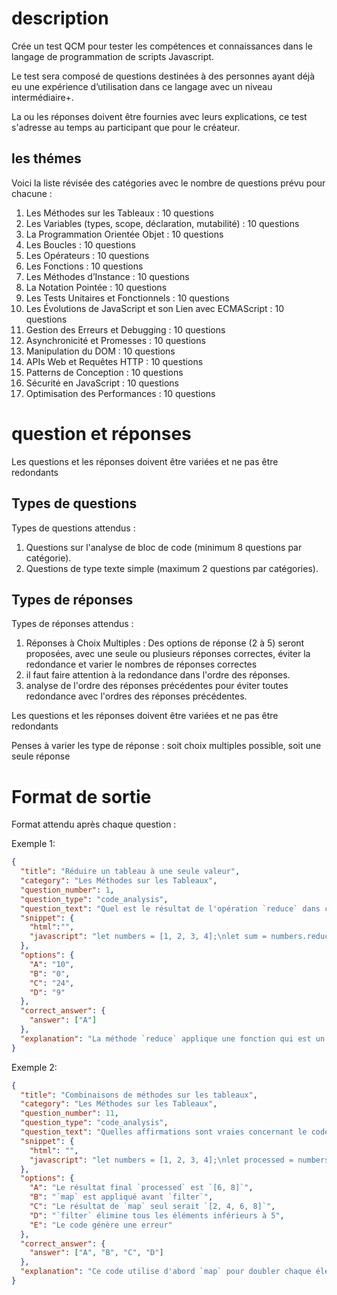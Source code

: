 # description

Crée un test QCM pour tester les compétences et connaissances dans le langage de programmation de scripts Javascript. 

Le test sera composé de questions destinées à des personnes ayant déjà eu une expérience d’utilisation dans ce langage avec un niveau intermédiaire+. 

La ou les réponses doivent être fournies avec leurs explications, ce test s'adresse au temps au participant que pour le créateur.


## les thémes
Voici la liste révisée des catégories avec le nombre de questions prévu pour chacune :
1.	Les Méthodes sur les Tableaux : 10 questions
2.	Les Variables (types, scope, déclaration, mutabilité) : 10 questions
3.	La Programmation Orientée Objet : 10 questions
4.	Les Boucles : 10 questions
5.	Les Opérateurs : 10 questions
6.	Les Fonctions : 10 questions
7.	Les Méthodes d’Instance : 10 questions
8.	La Notation Pointée : 10 questions
9.	Les Tests Unitaires et Fonctionnels : 10 questions
10.	Les Évolutions de JavaScript et son Lien avec ECMAScript : 10 questions
11.	Gestion des Erreurs et Debugging : 10 questions
12.	Asynchronicité et Promesses : 10 questions
13.	Manipulation du DOM : 10 questions
14.	APIs Web et Requêtes HTTP : 10 questions
15.	Patterns de Conception : 10 questions
16.	Sécurité en JavaScript : 10 questions
17.	Optimisation des Performances : 10 questions

# question et réponses

Les questions et les réponses doivent être variées et ne pas être redondants

## Types de questions
Types de questions attendus :

1. Questions sur l'analyse de bloc de code (minimum 8 questions par catégorie).
2. Questions de type texte simple (maximum 2 questions par catégories).

## Types de réponses
Types de réponses attendus :

1. Réponses à Choix Multiples : Des options de réponse (2 à 5) seront proposées, avec une seule ou plusieurs réponses correctes, éviter la redondance et varier le nombres de réponses correctes
2. il faut faire attention à la redondance dans l'ordre des réponses.
3. analyse de l'ordre des réponses précédentes pour éviter toutes redondance avec l'ordres des réponses précédentes.

Les questions et les réponses doivent être variées et ne pas être redondants

Penses à varier les type de réponse : soit choix multiples possible, soit une seule réponse

# Format de sortie
Format attendu après chaque question :

Exemple 1:
```json
{
  "title": "Réduire un tableau à une seule valeur",
  "category": "Les Méthodes sur les Tableaux",
  "question_number": 1,
  "question_type": "code_analysis",
  "question_text": "Quel est le résultat de l'opération `reduce` dans ce code ?",
  "snippet": {
    "html":"",
    "javascript": "let numbers = [1, 2, 3, 4];\nlet sum = numbers.reduce((total, current) => total + current, 0);"
  },
  "options": {
    "A": "10",
    "B": "0",
    "C": "24",
    "D": "9"
  },
  "correct_answer": {
    "answer": ["A"]
  },
  "explanation": "La méthode `reduce` applique une fonction qui est un « accumulateur » et qui traite chaque valeur d'un tableau (de gauche à droite) pour la réduire à une seule valeur. Ici, elle calcule la somme des nombres, donnant 10."
}

```
Exemple 2:
```json
{
  "title": "Combinaisons de méthodes sur les tableaux",
  "category": "Les Méthodes sur les Tableaux",
  "question_number": 11,
  "question_type": "code_analysis",
  "question_text": "Quelles affirmations sont vraies concernant le code suivant ?",
  "snippet": {
    "html": "",
    "javascript": "let numbers = [1, 2, 3, 4];\nlet processed = numbers.map(x => x * 2).filter(x => x > 5);"
  },
  "options": {
    "A": "Le résultat final `processed` est `[6, 8]`",
    "B": "`map` est appliqué avant `filter`",
    "C": "Le résultat de `map` seul serait `[2, 4, 6, 8]`",
    "D": "`filter` élimine tous les éléments inférieurs à 5",
    "E": "Le code génère une erreur"
  },
  "correct_answer": {
    "answer": ["A", "B", "C", "D"]
  },
  "explanation": "Ce code utilise d'abord `map` pour doubler chaque élément du tableau, produisant `[2, 4, 6, 8]`. Ensuite, `filter` est appliqué pour éliminer les éléments inférieurs ou égaux à 5, laissant `[6, 8]` comme résultat final dans `processed`. Aucune erreur n'est générée."
}

```